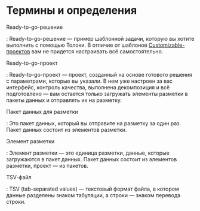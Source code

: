 # Термины и определения

Ready-to-go-решение

: Ready-to-go-решение — пример шаблонной задачи, которую вы хотите выполнить с помощью Толоки. В отличие от шаблонов [Customizable-проектов](https://toloka.ai/ru/docs/guide/concepts/overview.html#project) вам не придется настраивать всё самостоятельно.

Ready-to-go-проект

: Ready-to-go-проект — проект, созданный на основе готового решения с параметрами, которые вы указали. В нем уже настроен за вас интерфейс, контроль качества, выполнена декомпозиция и всё подготовлено — вам остается только загружать элементы разметки в пакеты данных и отправлять их на разметку.

Пакет данных для разметки

: Это пакет данных, который вы отправите на разметку за один раз. Пакет данных состоит из элементов разметки.

Элемент разметки

: Элемент разметки — это единица разметки, данные, которые загружаются в пакет данных. Пакет данных состоит из элементов разметки, проект — из пакетов.

TSV-файл

: TSV (tab-separated values) — текстовый формат файла, в котором данные разделены знаком табуляции, а строки — знаком перевода строки.